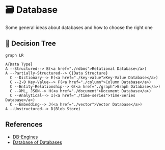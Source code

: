 # 🗃️ Database

Some general ideas about databases and how to choose the right one

## 🌳 Decision Tree

```mermaid
graph LR

A{Data Type}
A --Structured--> B(<a href="./rdbms">Relational Database</a>)
A --Partially-Structured--> C{Data Structure}
  C --Dictionary--> E(<a href="./key-value">Key-Value Database</a>)
  C --2-D Key-Value--> F(<a href="./column">Column Database</a>)
  C --Entity-Relationship--> G(<a href="./graph">Graph Database</a>)
  C --XML, JSON--> H(<a href="./document">Document Database</a>)
  C --Analytical--> I(<a href="./time-series">Time-Series Database</a>)
  C --Embedding--> J(<a href="./vector">Vector Database</a>)
A --Unstructured--> D(Blob Store)
```

## References

- [DB-Engines](https://db-engines.com)
- [Database of Databases](https://dbdb.io)
